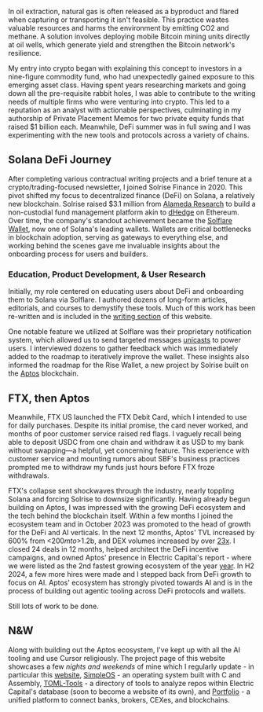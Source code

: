 In oil extraction, natural gas is often released as a byproduct and flared when capturing or transporting it isn't feasible. This practice wastes valuable resources and harms the environment by emitting CO2 and methane. A solution involves deploying mobile Bitcoin mining units directly at oil wells, which generate yield and strengthen the Bitcoin network's resilience.

My entry into crypto began with explaining this concept to investors in a nine-figure commodity fund, who had unexpectedly gained exposure to this emerging asset class. Having spent years researching markets and going down all the pre-requisite rabbit holes, I was able to contribute to the writing needs of multiple firms who were venturing into crypto. This led to a reputation as an analyst with actionable perspectives, culminating in my authorship of Private Placement Memos for two private equity funds that raised $1 billion each. Meanwhile, DeFi summer was in full swing and I was experimenting with the new tools and protocols across a variety of chains.

## Solana DeFi Journey

After completing various contractual writing projects and a brief tenure at a crypto/trading-focused newsletter, I joined Solrise Finance in 2020. This pivot shifted my focus to decentralized finance (DeFi) on Solana, a relatively new blockchain. Solrise raised $3.1 million from <a href="https://www.cftc.gov/PressRoom/PressReleases/8938-24" class="text-blue-500 hover:text-blue-600 underline" target="_blank" rel="noopener noreferrer">Alameda Research</a> to build a non-custodial fund management platform akin to <a href="https://dhedge.org/" class="text-blue-500 hover:text-blue-600 underline" target="_blank" rel="noopener noreferrer">dHedge</a> on Ethereum. Over time, the company's standout achievement became the <a href="https://solflare.com/" class="text-blue-500 hover:text-blue-600 underline" target="_blank" rel="noopener noreferrer">Solflare Wallet</a>, now one of Solana's leading wallets. Wallets are critical bottlenecks in blockchain adoption, serving as gateways to everything else, and working behind the scenes gave me invaluable insights about the onboarding process for users and builders.

### Education, Product Development, & User Research

Initially, my role centered on educating users about DeFi and onboarding them to Solana via Solflare. I authored dozens of long-form articles, editorials, and courses to demystify these tools. Much of this work has been re-written and is included in the <a href="https://www.zacharyr0th.com/writing" class="text-blue-500 hover:text-blue-600 underline">writing section</a> of this website.

One notable feature we utilized at Solflare was their proprietary notification system, which allowed us to send targeted messages <a href="https://docs.solflare.com/solflare/technical/solflare-notifications/api-endpoints/unicast-endpoint" class="text-blue-500 hover:text-blue-600 underline" target="_blank" rel="noopener noreferrer">unicasts</a> to power users. I interviewed dozens to gather feedback which was immediately added to the roadmap to iteratively improve the wallet. These insights also informed the roadmap for the Rise Wallet, a new project by Solrise built on the <a href="https://aptoslabs.com/" class="text-blue-500 hover:text-blue-600 underline" target="_blank" rel="noopener noreferrer">Aptos</a> blockchain.

## FTX, then Aptos

Meanwhile, FTX US launched the FTX Debit Card, which I intended to use for daily purchases. Despite its initial promise, the card never worked, and months of poor customer service raised red flags. I vaguely recall being able to deposit USDC from one chain and withdraw it as USD to my bank without swapping—a helpful, yet concerning feature. This experience with customer service and mounting rumors about SBF's business practices prompted me to withdraw my funds just hours before FTX froze withdrawals.

FTX's collapse sent shockwaves through the industry, nearly toppling Solana and forcing Solrise to downsize significantly. Having already begun building on Aptos, I was impressed with the growing DeFi ecosystem and the tech behind the blockchain itself. Within a few months I joined the ecosystem team and in October 2023 was promoted to the head of growth for the DeFi and AI verticals. In the next 12 months, Aptos' TVL increased by 600% from <$200m to >$1.2b, and DEX volumes increased by over <a href="https://www.linkedin.com/feed/update/urn:li:activity:7239688747116564481/" class="text-blue-500 hover:text-blue-600 underline" target="_blank" rel="noopener noreferrer">23x</a>. I closed 24 deals in 12 months, helped architect the DeFi incentive campaigns, and owned Aptos' presence in Electric Capital's report - where we were listed as the 2nd fastest growing ecosystem of the year <a href="https://www.developerreport.com/developer-report?s=top-10-fastest-growing-ecosystems-in-2024" class="text-blue-500 hover:text-blue-600 underline" target="_blank" rel="noopener noreferrer">year</a>. In H2 2024, a few more hires were made and I stepped back from DeFi growth to focus on AI. Aptos' ecosystem has strongly pivoted towards AI and is in the process of building out agentic tooling across DeFi protocols and wallets.

Still lots of work to be done.

## N&W

Along with building out the Aptos ecosystem, I've kept up with all the AI tooling and use Cursor religiously. The project page of this website showcases a few _nights and weekends_ of mine which I regularly update - in particular this <a href="https://github.com/zacharyr0th/website" class="text-blue-500 hover:text-blue-600 underline" target="_blank" rel="noopener noreferrer">website</a>, <a href="https://github.com/zacharyr0th/simple-os" class="text-blue-500 hover:text-blue-600 underline" target="_blank" rel="noopener noreferrer">SimpleOS</a> - an operating system built with C and Assembly, <a href="https://github.com/zacharyr0th/toml-tools" class="text-blue-500 hover:text-blue-600 underline" target="_blank" rel="noopener noreferrer">TOML-Tools</a> - a directory of tools to analyze repos within Electric Capital's database (soon to become a website of its own), and <a href="https://github.com/zacharyr0th/portfolio" class="text-blue-500 hover:text-blue-600 underline" target="_blank" rel="noopener noreferrer">Portfolio</a> - a unified platform to connect banks, brokers, CEXes, and blockchains.
